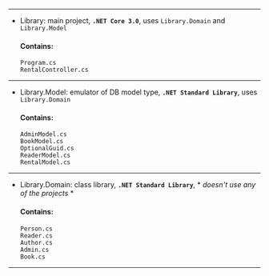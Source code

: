 
------
- Library: main project, **`.NET Core 3.0`**, uses `Library.Domain` and `Library.Model`
  #### Contains: 
  ```
  Program.cs
  RentalController.cs
  ```
------
- Library.Model: emulator of DB model type, **`.NET Standard Library`**, uses `Library.Domain`
  #### Contains: 
  ```
  AdminModel.cs
  BookModel.cs
  OptionalGuid.cs
  ReaderModel.cs
  RentalModel.cs
  ```
------
- Library.Domain: class library, **`.NET Standard Library`**, * *doesn't use any of the projects* *
  #### Contains: 
  ```
  Person.cs
  Reader.cs
  Author.cs
  Admin.cs
  Book.cs
  ```
------
